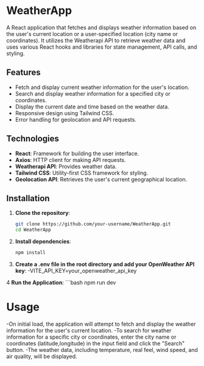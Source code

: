 # WeatherApp

A React application that fetches and displays weather information based on the user's current location or a user-specified location (city name or coordinates). It utilizes the Weatherapi API to retrieve weather data and uses various React hooks and libraries for state management, API calls, and styling.

## Features

- Fetch and display current weather information for the user's location.
- Search and display weather information for a specified city or coordinates.
- Display the current date and time based on the weather data.
- Responsive design using Tailwind CSS.
- Error handling for geolocation and API requests.

## Technologies

- **React**: Framework for building the user interface.
- **Axios**: HTTP client for making API requests.
- **Weatherapi API**: Provides weather data.
- **Tailwind CSS**: Utility-first CSS framework for styling.
- **Geolocation API**: Retrieves the user's current geographical location.

## Installation

1. **Clone the repository**:
   ```bash
   git clone https://github.com/your-username/WeatherApp.git
   cd WeatherApp

2. **Install dependencies**:
   ```bash
   npm install   

3. **Create a .env file in the root directory and add your OpenWeather API key**:
   -VITE_API_KEY=your_openweather_api_key

 4  **Run the Application**:
     ```bash 
     npm run dev


# Usage

-On initial load, the application will attempt to fetch and display the weather information for the user's current location.
-To search for weather information for a specific city or coordinates, enter the city name or coordinates (latitude,longitude) in the input field and click the "Search" button.
-The weather data, including temperature, real feel, wind speed, and air quality, will be displayed.
